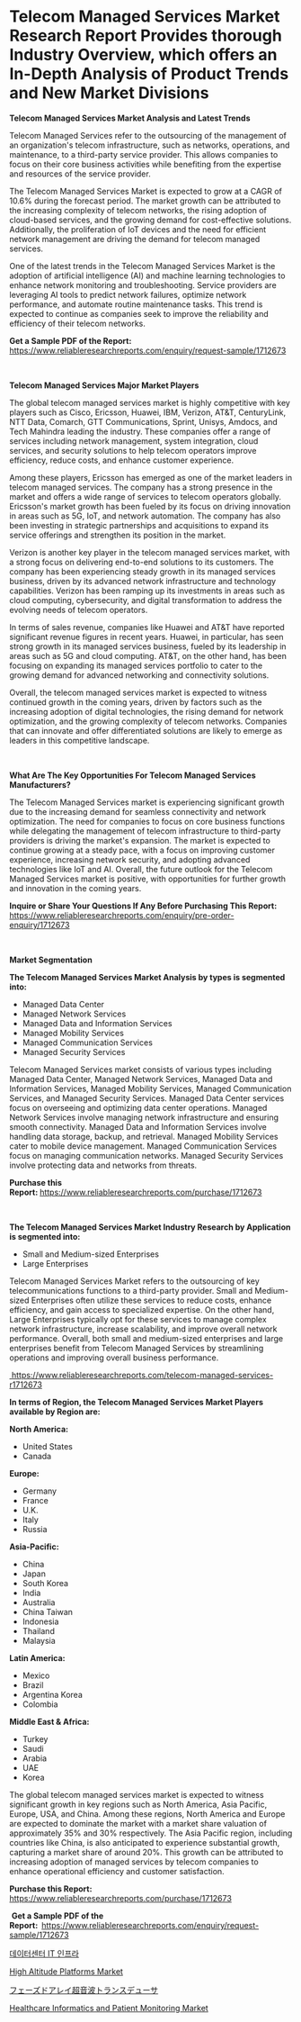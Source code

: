 <p><h1>Telecom Managed Services Market Research Report Provides thorough Industry Overview, which offers an In-Depth Analysis of Product Trends and New Market Divisions</h1></p><p><strong>Telecom Managed Services Market Analysis and Latest Trends</strong></p>
<p><p>Telecom Managed Services refer to the outsourcing of the management of an organization's telecom infrastructure, such as networks, operations, and maintenance, to a third-party service provider. This allows companies to focus on their core business activities while benefiting from the expertise and resources of the service provider.</p><p>The Telecom Managed Services Market is expected to grow at a CAGR of 10.6% during the forecast period. The market growth can be attributed to the increasing complexity of telecom networks, the rising adoption of cloud-based services, and the growing demand for cost-effective solutions. Additionally, the proliferation of IoT devices and the need for efficient network management are driving the demand for telecom managed services.</p><p>One of the latest trends in the Telecom Managed Services Market is the adoption of artificial intelligence (AI) and machine learning technologies to enhance network monitoring and troubleshooting. Service providers are leveraging AI tools to predict network failures, optimize network performance, and automate routine maintenance tasks. This trend is expected to continue as companies seek to improve the reliability and efficiency of their telecom networks.</p></p>
<p><strong>Get a Sample PDF of the Report:&nbsp;</strong> <a href="https://www.reliableresearchreports.com/enquiry/request-sample/1712673">https://www.reliableresearchreports.com/enquiry/request-sample/1712673</a></p>
<p>&nbsp;</p>
<p><strong>Telecom Managed Services Major Market Players</strong></p>
<p><p>The global telecom managed services market is highly competitive with key players such as Cisco, Ericsson, Huawei, IBM, Verizon, AT&T, CenturyLink, NTT Data, Comarch, GTT Communications, Sprint, Unisys, Amdocs, and Tech Mahindra leading the industry. These companies offer a range of services including network management, system integration, cloud services, and security solutions to help telecom operators improve efficiency, reduce costs, and enhance customer experience.</p><p>Among these players, Ericsson has emerged as one of the market leaders in telecom managed services. The company has a strong presence in the market and offers a wide range of services to telecom operators globally. Ericsson's market growth has been fueled by its focus on driving innovation in areas such as 5G, IoT, and network automation. The company has also been investing in strategic partnerships and acquisitions to expand its service offerings and strengthen its position in the market.</p><p>Verizon is another key player in the telecom managed services market, with a strong focus on delivering end-to-end solutions to its customers. The company has been experiencing steady growth in its managed services business, driven by its advanced network infrastructure and technology capabilities. Verizon has been ramping up its investments in areas such as cloud computing, cybersecurity, and digital transformation to address the evolving needs of telecom operators.</p><p>In terms of sales revenue, companies like Huawei and AT&T have reported significant revenue figures in recent years. Huawei, in particular, has seen strong growth in its managed services business, fueled by its leadership in areas such as 5G and cloud computing. AT&T, on the other hand, has been focusing on expanding its managed services portfolio to cater to the growing demand for advanced networking and connectivity solutions.</p><p>Overall, the telecom managed services market is expected to witness continued growth in the coming years, driven by factors such as the increasing adoption of digital technologies, the rising demand for network optimization, and the growing complexity of telecom networks. Companies that can innovate and offer differentiated solutions are likely to emerge as leaders in this competitive landscape.</p></p>
<p>&nbsp;</p>
<p><strong>What Are The Key Opportunities For Telecom Managed Services Manufacturers?</strong></p>
<p><p>The Telecom Managed Services market is experiencing significant growth due to the increasing demand for seamless connectivity and network optimization. The need for companies to focus on core business functions while delegating the management of telecom infrastructure to third-party providers is driving the market's expansion. The market is expected to continue growing at a steady pace, with a focus on improving customer experience, increasing network security, and adopting advanced technologies like IoT and AI. Overall, the future outlook for the Telecom Managed Services market is positive, with opportunities for further growth and innovation in the coming years.</p></p>
<p><strong>Inquire or Share Your Questions If Any Before Purchasing This Report:</strong> <a href="https://www.reliableresearchreports.com/enquiry/pre-order-enquiry/1712673">https://www.reliableresearchreports.com/enquiry/pre-order-enquiry/1712673</a></p>
<p>&nbsp;</p>
<p><strong>Market Segmentation</strong></p>
<p><strong>The Telecom Managed Services Market Analysis by types is segmented into:</strong></p>
<p><ul><li>Managed Data Center</li><li>Managed Network Services</li><li>Managed Data and Information Services</li><li>Managed Mobility Services</li><li>Managed Communication Services</li><li>Managed Security Services</li></ul></p>
<p><p>Telecom Managed Services market consists of various types including Managed Data Center, Managed Network Services, Managed Data and Information Services, Managed Mobility Services, Managed Communication Services, and Managed Security Services. Managed Data Center services focus on overseeing and optimizing data center operations. Managed Network Services involve managing network infrastructure and ensuring smooth connectivity. Managed Data and Information Services involve handling data storage, backup, and retrieval. Managed Mobility Services cater to mobile device management. Managed Communication Services focus on managing communication networks. Managed Security Services involve protecting data and networks from threats.</p></p>
<p><strong>Purchase this Report:&nbsp;</strong><a href="https://www.reliableresearchreports.com/purchase/1712673">https://www.reliableresearchreports.com/purchase/1712673</a></p>
<p>&nbsp;</p>
<p><strong>The Telecom Managed Services Market Industry Research by Application is segmented into:</strong></p>
<p><ul><li>Small and Medium-sized Enterprises</li><li>Large Enterprises</li></ul></p>
<p><p>Telecom Managed Services Market refers to the outsourcing of key telecommunications functions to a third-party provider. Small and Medium-sized Enterprises often utilize these services to reduce costs, enhance efficiency, and gain access to specialized expertise. On the other hand, Large Enterprises typically opt for these services to manage complex network infrastructure, increase scalability, and improve overall network performance. Overall, both small and medium-sized enterprises and large enterprises benefit from Telecom Managed Services by streamlining operations and improving overall business performance.</p></p>
<p><a href="https://www.reliableresearchreports.com/telecom-managed-services-r1712673">&nbsp;https://www.reliableresearchreports.com/telecom-managed-services-r1712673</a></p>
<p><strong>In terms of Region, the Telecom Managed Services Market Players available by Region are:</strong></p>
<p>
    <p> <strong> North America: </strong>
        <ul>
            <li>United States</li>
            <li>Canada</li>
        </ul>
        </p> 
    <p> <strong> Europe: </strong>
        <ul>
            <li>Germany</li>
            <li>France</li>
            <li>U.K.</li>
            <li>Italy</li>
            <li>Russia</li>
        </ul>
        </p> 
    <p> <strong> Asia-Pacific: </strong>
        <ul>
            <li>China</li>
            <li>Japan</li>
            <li>South Korea</li>
            <li>India</li>
            <li>Australia</li>
            <li>China Taiwan</li>
            <li>Indonesia</li>
            <li>Thailand</li>
            <li>Malaysia</li>
        </ul>
        </p> 
    <p> <strong> Latin America: </strong>
        <ul>
            <li>Mexico</li>
            <li>Brazil</li>
            <li>Argentina Korea</li>
            <li>Colombia</li>
        </ul>
        </p> 
    <p> <strong> Middle East & Africa: </strong>
        <ul>
            <li>Turkey</li>
            <li>Saudi</li>
            <li>Arabia</li>
            <li>UAE</li>
            <li>Korea</li>
        </ul>
    </p>
    </p>
<p><p>The global telecom managed services market is expected to witness significant growth in key regions such as North America, Asia Pacific, Europe, USA, and China. Among these regions, North America and Europe are expected to dominate the market with a market share valuation of approximately 35% and 30% respectively. The Asia Pacific region, including countries like China, is also anticipated to experience substantial growth, capturing a market share of around 20%. This growth can be attributed to increasing adoption of managed services by telecom companies to enhance operational efficiency and customer satisfaction.</p></p>
<p><strong>Purchase this Report: </strong><a href="https://www.reliableresearchreports.com/purchase/1712673">https://www.reliableresearchreports.com/purchase/1712673</a></p>
<p>&nbsp;<strong>Get a Sample PDF of the Report:&nbsp;&nbsp;</strong><a href="https://www.reliableresearchreports.com/enquiry/request-sample/1712673">https://www.reliableresearchreports.com/enquiry/request-sample/1712673</a></p>
<p><strong></strong></p>
<p><p><a href="https://github.com/JackieFauhey9089475/Market-Research-Report-List-1/blob/main/969741218471.md">데이터센터 IT 인프라</a></p><p><a href="https://github.com/kosella/Market-Research-Report-List-2/blob/main/high-altitude-platforms-market.md">High Altitude Platforms Market</a></p><p><a href="https://github.com/CloydAbbott2023/Market-Research-Report-List-1/blob/main/172719620230.md">フェーズドアレイ超音波トランスデューサ</a></p><p><a href="https://github.com/nathandecarvalho/Market-Research-Report-List-2/blob/main/healthcare-informatics-and-patient-monitoring-market.md">Healthcare Informatics and Patient Monitoring Market</a></p></p>